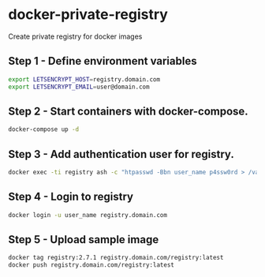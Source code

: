 # docker-private-registry
Create private registry for docker images

## Step 1 - Define environment variables 
```bash
export LETSENCRYPT_HOST=registry.domain.com
export LETSENCRYPT_EMAIL=user@domain.com
```

## Step 2 - Start containers with docker-compose.
```bash
docker-compose up -d
```

## Step 3 - Add authentication user for registry.
```bash
docker exec -ti registry ash -c "htpasswd -Bbn user_name p4ssw0rd > /var/lib/registry/passfile"
```

## Step 4 - Login to registry
```bash
docker login -u user_name registry.domain.com
```

## Step 5 - Upload sample image
```bash
docker tag registry:2.7.1 registry.domain.com/registry:latest
docker push registry.domain.com/registry:latest
```
